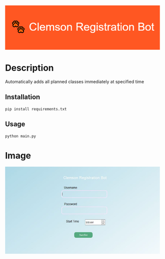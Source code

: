 ![](./images/🐾_Clemson_Registration_Bot.png)
# Description
Automatically adds all planned classes immediately at specified time

## Installation
```shell
pip install requirements.txt
```

## Usage
```shell
python main.py
```

# Image
![](./images/ui.JPG)